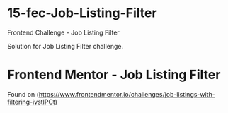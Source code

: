 # 15-fec-Job-Listing-Filter

Frontend Challenge - Job Listing Filter

Solution for Job Listing Filter challenge.

# Frontend Mentor - Job Listing Filter

Found on (https://www.frontendmentor.io/challenges/job-listings-with-filtering-ivstIPCt)
